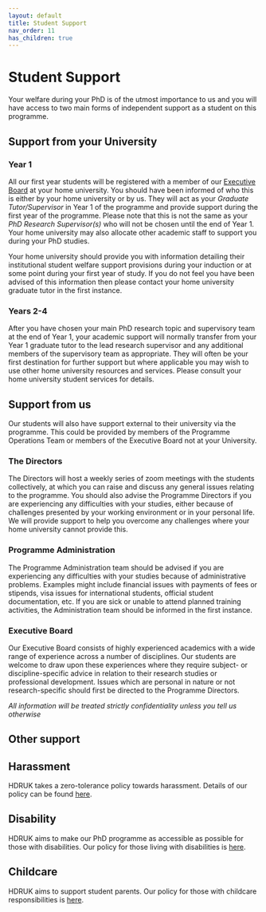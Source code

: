 ```yaml
---
layout: default
title: Student Support
nav_order: 11
has_children: true
---
```


# Student Support

Your welfare during your PhD is of the utmost importance to us and you will have access to two main forms of independent support as a student on this programme.

## Support from your University

### Year 1

All our first year students will be registered with a member of our [Executive Board](course_docs/staff.md) at your home university. You should have been informed of who this is either by your home university or by us. They will act as your *Graduate Tutor/Supervisor* in Year 1 of the programme and provide support during the first year of the programme. Please note that this is not the same as your *PhD Research Supervisor(s)* who will not be chosen until the end of Year 1. Your home university may also allocate other academic staff to support you during your PhD studies.

Your home university should provide you with information detailing their institutional student welfare support provisions during your induction or at some point during your first year of study. If you do not feel you have been advised of this information then please contact your home university graduate tutor in the first instance. 

### Years 2-4

After you have chosen your main PhD research topic and supervisory team at the end of Year 1, your academic support will normally transfer from your Year 1 graduate tutor to the lead research supervisor and any additional members of the supervisory team as appropriate. They will often be your first destination for further support but where applicable you may wish to use other home university resources and services. Please consult your home university student services for details.

## Support from us

Our students will also have support external to their university via the programme. This could be provided by members of the Programme Operations Team or members of the Executive Board not at your University.

### The Directors

The Directors will host a weekly series of zoom meetings with the students collectively, at which you can raise and discuss any general issues relating to the programme. You should also advise the Programme Directors if you are experiencing any difficulties with your studies, either because of challenges presented by your working environment or in your personal life. We will provide support to help you overcome any challenges where your home university cannot provide this. 

### Programme Administration

The Programme Administration team should be advised if you are experiencing any difficulties with your studies because of administrative problems. Examples might include financial issues with payments of fees or stipends, visa issues for international students, official student documentation, etc. If you are sick or unable to attend planned training activities, the Administration team should be informed in the first instance.

### Executive Board

Our Executive Board consists of highly experienced academics with a wide range of experience across a number of disciplines. Our students are welcome to draw upon these experiences where they require subject- or discipline-specific advice in relation to their research studies or professional development. Issues which are personal in nature or not research-specific should first be directed to the Programme Directors.

*All information will be treated strictly confidentiality unless you tell us otherwise*

## Other support

## Harassment

HDRUK takes a zero-tolerance policy towards harassment. Details of our policy can be found [here]().

## Disability

HDRUK aims to make our PhD programme as accessible as possible for those with disabilities. Our policy for those living with disabilities is [here]().

## Childcare

HDRUK aims to support student parents. Our policy for those with childcare responsibilities is [here]().

